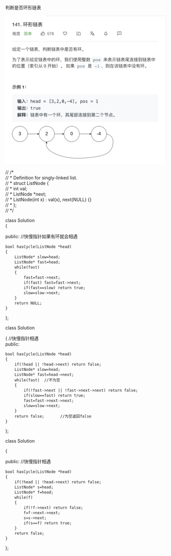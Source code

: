 判断是否环形链表  


![images](https://github.com/GrcDrmanhattan/Linux-/blob/master/leetcode/141.png)  


// /*  
//  * Definition for singly-linked list.  
//  * struct ListNode {  
//  *     int val;  
//  *     ListNode *next;  
//  *     ListNode(int x) : val(x), next(NULL) {}  
//  * };  
//  */  
 
 
class Solution   
{  

public:     //快慢指针如果有环就会相遇  

	bool hasCycle(ListNode *head)  	   
    {  
        ListNode* slow=head;  
        ListNode* fast=head;  
        while(fast)  
        {  
            fast=fast->next;  
            if(fast) fast=fast->next;  
            if(fast==slow) return true;  
            slow=slow->next;  
        }  
        return NULL;  
    }  
};  



class Solution  

{       //快慢指针相遇  
public:  

    bool hasCycle(ListNode *head)  
    {  
        if(!head || !head->next) return false;  
        ListNode* slow=head;  
        ListNode* fast=head->next;  
        while(fast)  //不为空  
        {  
            if(!fast->next || !fast->next->next) return false;  
            if(slow==fast) return true;  
            fast=fast->next->next;  
            slow=slow->next;  
        }  
        return false;       //为空返回false  
    }  
	
};  


class Solution   

{

public:        //快慢指针相遇  

    bool hasCycle(ListNode *head)  
    {  
        if(!head || !head->next) return false;  
        ListNode* s=head;  
        ListNode* f=head;  
        while(f)  
        {  
            if(!f->next) return false;  
            f=f->next->next;  
            s=s->next;  
            if(s==f) return true;  
        }  
        return false;  
    }  
};  

